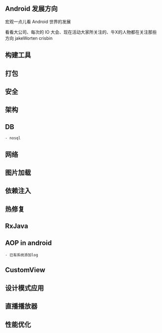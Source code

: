 ## Android 发展方向

宏观一点儿看 Android 世界的发展

看看大公司、每次的 IO 大会、现在活动大家所关注的、牛X的人物都在关注那些方向 jakeWorten crisbin 

## 构建工具

## 打包

## 安全

## 架构

## DB 
	- nosql

## 网络

## 图片加载

## 依赖注入

## 热修复

## RxJava

## AOP in android
	- 已有系统添加log

## CustomView

## 设计模式应用

## 直播播放器

## 性能优化